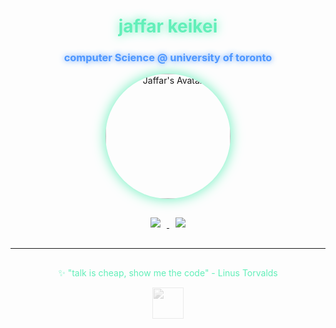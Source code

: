 <div align="center">
  <h1 style="color: #62EFB9; text-shadow: 0 0 15px #62EFB9;">jaffar keikei</h1>
  <h3 style="color: #4D96FF; text-shadow: 0 0 10px #4D96FF;">computer Science @ university of toronto</h3>
  <img src="https://avatars.githubusercontent.com/u/61355293?v=4" alt="Jaffar's Avatar" width="200" style="border-radius:50%; box-shadow: 0 0 20px #62EFB9; transition: transform 0.3s ease-in-out;" onmouseover="this.style.transform='rotate(360deg)'" onmouseout="this.style.transform='rotate(0deg)'"/>
</div>

<div align="center" style="margin: 30px 0;">
  <a href="https://linkedin.com/in/jaffarkeikei">
    <img src="https://img.shields.io/badge/LinkedIn-0077B5?style=for-the-badge&logo=linkedin&logoColor=white" style="margin: 0 10px; transform: scale(1); transition: 0.3s;" onmouseover="this.style.transform='scale(1.1)'" onmouseout="this.style.transform='scale(1)'"/>
  </a>
  <a href="https://jaffar.super.site/">
    <img src="https://img.shields.io/badge/Portfolio-000000?style=for-the-badge&logo=about.me&logoColor=white" style="margin: 0 10px; transform: scale(1); transition: 0.3s;" onmouseover="this.style.transform='scale(1.1)'" onmouseout="this.style.transform='scale(1)'"/>
  </a>
</div>

---
<div align="center">
  <p style="color: #62EFB9; margin-top: 30px;">✨ "talk is cheap, show me the code" - Linus Torvalds</p>
  <img src="https://cdn.jsdelivr.net/gh/devicons/devicon@latest/icons/linux/linux-original.svg" width="50" style="opacity: 0.3; filter: grayscale(100%);"/>
</div>
